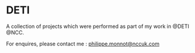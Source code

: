 # DETI
A collection of projects which were performed as part of my work in @DETI @NCC.

For enquires, please contact me : philippe.monnot@nccuk.com
